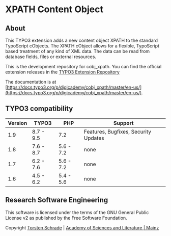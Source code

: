 # XPATH Content Object

## About

This TYPO3 extension adds a new content object XPATH to the standard TypoScript cObjects. The XPATH cObject allows for a flexible, TypoScript based treatment of any kind of XML data. The data can be read from database fields, files or external resources.

This is the development repository for cobj_xpath. You can find the official extension releases in the [TYPO3 Extension Repository](http://typo3.org/extensions/repository/view/cobj_xpath)

The documentation is at [https://docs.typo3.org/p/digicademy/cobj_xpath/master/en-us/](https://docs.typo3.org/p/digicademy/cobj_xpath/master/en-us/).

## TYPO3 compatibility

| Version     | TYPO3      | PHP       | Support                                 |
| ----------- | ---------- | ----------|---------------------------------------- |
| 1.9         | 8.7 - 9.5  | 7.2       | Features, Bugfixes, Security Updates    |
| 1.8         | 7.6 - 8.7  | 5.6 - 7.2 | none                                    |
| 1.7         | 6.2 - 7.6  | 5.6 - 7.2 | none                                    |
| 1.6         | 4.5 - 6.2  | 5.4 - 5.6 | none                                    |

## Research Software Engineering

This software is licensed under the terms of the GNU General Public License v2
as published by the Free Software Foundation.

Copyright <a href="https://orcid.org/0000-0002-0953-2818">Torsten Schrade</a> | <a href="http://www.adwmainz.de">Academy of Sciences and Literature | Mainz</a>
